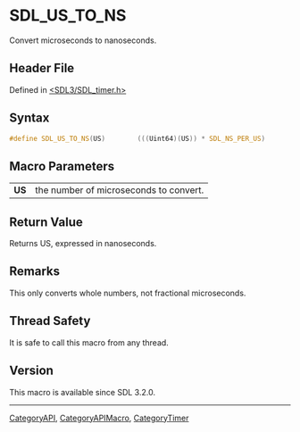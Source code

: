 # SDL_US_TO_NS

Convert microseconds to nanoseconds.

## Header File

Defined in [<SDL3/SDL_timer.h>](https://github.com/libsdl-org/SDL/blob/main/include/SDL3/SDL_timer.h)

## Syntax

```c
#define SDL_US_TO_NS(US)        (((Uint64)(US)) * SDL_NS_PER_US)
```

## Macro Parameters

|        |                                        |
| ------ | -------------------------------------- |
| **US** | the number of microseconds to convert. |

## Return Value

Returns US, expressed in nanoseconds.

## Remarks

This only converts whole numbers, not fractional microseconds.

## Thread Safety

It is safe to call this macro from any thread.

## Version

This macro is available since SDL 3.2.0.

----
[CategoryAPI](CategoryAPI), [CategoryAPIMacro](CategoryAPIMacro), [CategoryTimer](CategoryTimer)

